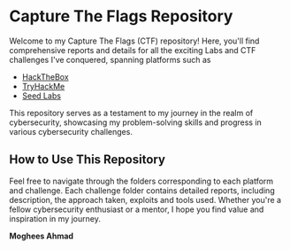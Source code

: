 # Capture The Flags Repository

Welcome to my Capture The Flags (CTF) repository! Here, you'll find comprehensive reports and details for all the exciting Labs and CTF challenges I've conquered, spanning platforms such as 

- [HackTheBox](https://app.hackthebox.com/profile/1169705)
- [TryHackMe](https://tryhackme.com/p/mogheesahmad244) 
- [Seed Labs](https://seedsecuritylabs.org/)

This repository serves as a testament to my journey in the realm of cybersecurity, showcasing my problem-solving skills and progress in various cybersecurity challenges.

## How to Use This Repository

Feel free to navigate through the folders corresponding to each platform and challenge. Each challenge folder contains detailed reports, including description, the approach taken, exploits and tools used. Whether you're a fellow cybersecurity enthusiast or a mentor, I hope you find value and inspiration in my journey.

**Moghees Ahmad**
